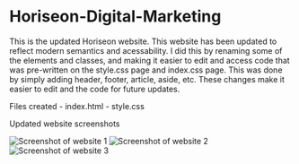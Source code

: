 # Horiseon-Digital-Marketing

This is the updated Horiseon website. This website has been updated to reflect modern semantics and acessability. I did this by renaming some of the elements and classes, and making it easier to edit and access code that was pre-written on the style.css page and index.css page. This was done by simply adding header, footer, article, aside, etc. These changes make it easier to edit and the code for future updates.

Files created 
    - index.html
    - style.css

Updated website screenshots

![Screenshot of website 1](https://github.com/tr8b5/horiseon-digital-marketing/blob/master/schsot1.png?raw=true)
![Screenshot of website 2](https://github.com/tr8b5/horiseon-digital-marketing/blob/master/schsot1.png?raw=true)
![Screenshot of website 3](https://github.com/tr8b5/horiseon-digital-marketing/blob/master/schsot1.png?raw=true)